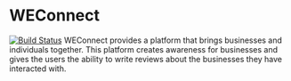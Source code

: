 # WEConnect
[![Build Status](https://travis-ci.org/clintonpi/WEConnect.svg?branch=feature%2F%23155552758%2Fget-businesses-by-category)](https://travis-ci.org/clintonpi/WEConnect)
WEConnect provides a platform that brings businesses and individuals together. This platform creates awareness for businesses and gives the users the ability to write reviews about the businesses they have interacted with.
